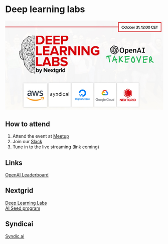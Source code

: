 # Deep learning labs

![Deep Learning Labs](https://github.com/nextgrid/nextgrid.github.io/blob/master/dll-openai-takeover.jpg?raw=true)

## How to attend

1. Attend the event at [Meetup](https://www.meetup.com/Deep-Learning-Labs/events/274264643/)
2. Join our [Slack](https://join.slack.com/t/deep-learning-labs/shared_invite/zt-dc6n3wes-pbVsHDRxUhcPVnoj5f4~og)
3. Tune in to the live streaming (link coming)


## Links
[OpenAI Leaderboard](https://github.com/openai/gym/wiki/Leaderboard)  

## Nextgrid
[Deep Learning Labs](https://nextgrid.ai/dll)  
[AI Seed program](https://nextgrid.ai/seed)

## Syndicai
[Syndic.ai](https://syndic.ai)  
